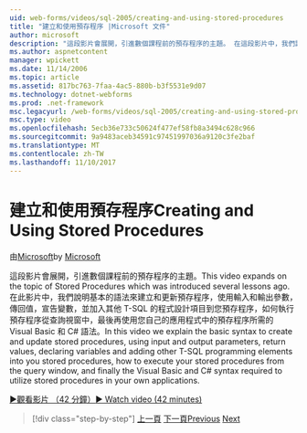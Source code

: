 ```yaml
---
uid: web-forms/videos/sql-2005/creating-and-using-stored-procedures
title: "建立和使用預存程序 |Microsoft 文件"
author: microsoft
description: "這段影片會展開，引進數個課程前的預存程序的主題。 在這段影片中，我們說明基本的語法來建立和更新..."
ms.author: aspnetcontent
manager: wpickett
ms.date: 11/14/2006
ms.topic: article
ms.assetid: 817bc763-7faa-4ac5-880b-b3f5531e9d07
ms.technology: dotnet-webforms
ms.prod: .net-framework
msc.legacyurl: /web-forms/videos/sql-2005/creating-and-using-stored-procedures
msc.type: video
ms.openlocfilehash: 5ecb36e733c50624f477ef58fb8a3494c628c966
ms.sourcegitcommit: 9a9483aceb34591c97451997036a9120c3fe2baf
ms.translationtype: MT
ms.contentlocale: zh-TW
ms.lasthandoff: 11/10/2017
---
```

<a name="creating-and-using-stored-procedures"></a><span data-ttu-id="5a433-104">建立和使用預存程序</span><span class="sxs-lookup"><span data-stu-id="5a433-104">Creating and Using Stored Procedures</span></span>
====================
<span data-ttu-id="5a433-105">由[Microsoft](https://github.com/microsoft)</span><span class="sxs-lookup"><span data-stu-id="5a433-105">by [Microsoft](https://github.com/microsoft)</span></span>

<span data-ttu-id="5a433-106">這段影片會展開，引進數個課程前的預存程序的主題。</span><span class="sxs-lookup"><span data-stu-id="5a433-106">This video expands on the topic of Stored Procedures which was introduced several lessons ago.</span></span> <span data-ttu-id="5a433-107">在此影片中，我們說明基本的語法來建立和更新預存程序，使用輸入和輸出參數，傳回值，宣告變數，並加入其他 T-SQL 的程式設計項目到您預存程序，如何執行預存程序從查詢視窗中，最後再使用您自己的應用程式中的預存程序所需的 Visual Basic 和 C# 語法。</span><span class="sxs-lookup"><span data-stu-id="5a433-107">In this video we explain the basic syntax to create and update stored procedures, using input and output parameters, return values, declaring variables and adding other T-SQL programming elements into you stored procedures, how to execute your stored procedures from the query window, and finally the Visual Basic and C# syntax required to utilize stored procedures in your own applications.</span></span>

[<span data-ttu-id="5a433-108">&#9654;觀看影片 （42 分鐘）</span><span class="sxs-lookup"><span data-stu-id="5a433-108">&#9654; Watch video (42 minutes)</span></span>](https://channel9.msdn.com/Blogs/ASP-NET-Site-Videos/creating-and-using-stored-procedures)

>[!div class="step-by-step"]
<span data-ttu-id="5a433-109">[上一頁](building-and-customizing-reports-in-business-intelligence-development-studio.md)
[下一頁](enabling-full-text-search-in-your-text-data.md)</span><span class="sxs-lookup"><span data-stu-id="5a433-109">[Previous](building-and-customizing-reports-in-business-intelligence-development-studio.md)
[Next](enabling-full-text-search-in-your-text-data.md)</span></span>
